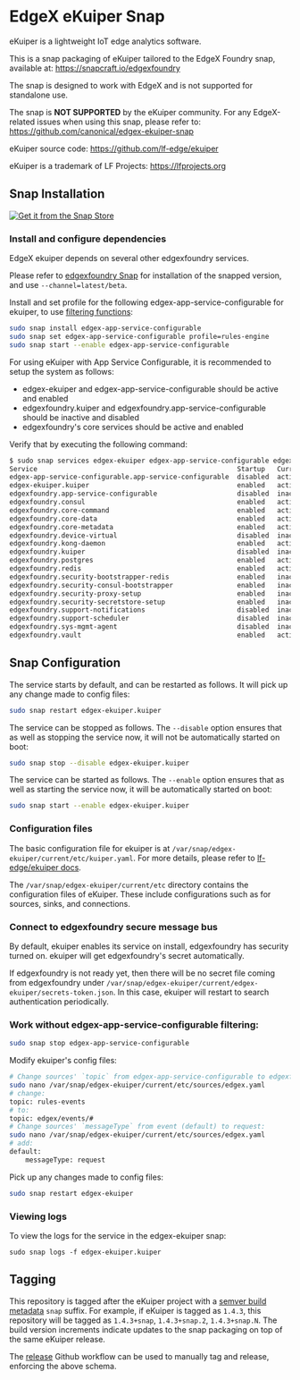 # EdgeX eKuiper Snap

eKuiper is a lightweight IoT edge analytics software.

This is a snap packaging of eKuiper tailored to the EdgeX Foundry snap,
available at: https://snapcraft.io/edgexfoundry

The snap is designed to work with EdgeX and is not supported 
for standalone use.

The snap is **NOT SUPPORTED** by the eKuiper community.
For any EdgeX-related issues when using this snap, please refer to:
https://github.com/canonical/edgex-ekuiper-snap

eKuiper source code: https://github.com/lf-edge/ekuiper

eKuiper is a trademark of LF Projects: https://lfprojects.org

## Snap Installation
[![Get it from the Snap Store](https://snapcraft.io/static/images/badges/en/snap-store-white.svg)](https://snapcraft.io/edgex-ekuiper)

### Install and configure dependencies
EdgeX ekuiper depends on several other edgexfoundry services.

Please refer to [edgexfoundry Snap](https://github.com/edgexfoundry/edgex-go/blob/main/snap/README.md) for installation of the snapped version, 
and use `--channel=latest/beta`.

Install and set profile for the following edgex-app-service-configurable for ekuiper, to use [filtering functions](https://docs.edgexfoundry.org/2.2/microservices/application/AppServiceConfigurable):
```bash
sudo snap install edgex-app-service-configurable
sudo snap set edgex-app-service-configurable profile=rules-engine
sudo snap start --enable edgex-app-service-configurable
```
For using eKuiper with App Service Configurable, it is recommended to setup the system as follows:
- edgex-ekuiper and edgex-app-service-configurable should be active and enabled
- edgexfoundry.kuiper and edgexfoundry.app-service-configurable should be inactive and disabled
- edgexfoundry's core services should be active and enabled

Verify that by executing the following command:
```bash
$ sudo snap services edgex-ekuiper edgex-app-service-configurable edgexfoundry
Service                                                  Startup   Current   Notes
edgex-app-service-configurable.app-service-configurable  disabled  active    -
edgex-ekuiper.kuiper                                     enabled   active    -
edgexfoundry.app-service-configurable                    disabled  inactive  -
edgexfoundry.consul                                      enabled   active    -
edgexfoundry.core-command                                enabled   active    -
edgexfoundry.core-data                                   enabled   active    -
edgexfoundry.core-metadata                               enabled   active    -
edgexfoundry.device-virtual                              disabled  inactive  -
edgexfoundry.kong-daemon                                 enabled   active    -
edgexfoundry.kuiper                                      disabled  inactive  -
edgexfoundry.postgres                                    enabled   active    -
edgexfoundry.redis                                       enabled   active    -
edgexfoundry.security-bootstrapper-redis                 enabled   inactive  -
edgexfoundry.security-consul-bootstrapper                enabled   inactive  -
edgexfoundry.security-proxy-setup                        enabled   inactive  -
edgexfoundry.security-secretstore-setup                  enabled   inactive  -
edgexfoundry.support-notifications                       disabled  inactive  -
edgexfoundry.support-scheduler                           disabled  inactive  -
edgexfoundry.sys-mgmt-agent                              disabled  inactive  -
edgexfoundry.vault                                       enabled   active    -
```
## Snap Configuration
The service starts by default, and can be restarted as follows. 
It will pick up any change made to config files:
```bash
sudo snap restart edgex-ekuiper.kuiper
```
The service can be stopped as follows. The `--disable` option
ensures that as well as stopping the service now, 
it will not be automatically started on boot:
```bash
sudo snap stop --disable edgex-ekuiper.kuiper
```
The service can be started as follows. 
The `--enable` option ensures that as well as starting the service now, 
it will be automatically started on boot:
```bash
sudo snap start --enable edgex-ekuiper.kuiper
```
### Configuration files
The basic configuration file for ekuiper is at `/var/snap/edgex-ekuiper/current/etc/kuiper.yaml`. 
For more details, please refer to [lf-edge/ekuiper docs](https://github.com/lf-edge/ekuiper/blob/master/docs/en_US/operation/config/configuration_file.md).

The `/var/snap/edgex-ekuiper/current/etc` directory contains the configuration files of eKuiper. 
These include configurations such as for sources, sinks, and connections.
### Connect to edgexfoundry secure message bus
By default, ekuiper enables its service on install, edgexfoundry has security turned on. 
ekuiper will get edgexfoundry's secret automatically.

If edgexfoundry is not ready yet, 
then there will be no secret file coming from edgexfoundry under `/var/snap/edgex-ekuiper/current/edgex-ekuiper/secrets-token.json`.
In this case,  ekuiper will restart to search authentication periodically. 

### Work without edgex-app-service-configurable filtering:
```bash
sudo snap stop edgex-app-service-configurable
```
Modify ekuiper's config files:
```bash
# Change sources' `topic` from edgex-app-service-configurable to edgexfoundry message bus:
sudo nano /var/snap/edgex-ekuiper/current/etc/sources/edgex.yaml
# change: 
topic: rules-events
# to:
topic: edgex/events/#
# Change sources' `messageType` from event (default) to request:
sudo nano /var/snap/edgex-ekuiper/current/etc/sources/edgex.yaml
# add:
default:
	messageType: request
```
Pick up any changes made to config files:
```bash
sudo snap restart edgex-ekuiper
```
### Viewing logs
To view the logs for the service in the edgex-ekuiper snap:
```
sudo snap logs -f edgex-ekuiper.kuiper
```
## Tagging
This repository is tagged after the eKuiper project with a [semver build metadata](https://semver.org/#spec-item-10) `snap` suffix.
For example, if eKuiper is tagged as `1.4.3`, this repository will be tagged as `1.4.3+snap`, `1.4.3+snap.2`, `1.4.3+snap.N`. The build version increments indicate updates to the snap packaging on top of the same eKuiper release.

The [release](https://github.com/canonical/edgex-ekuiper-snap/actions/workflows/release.yml) Github workflow can be used to manually tag and release, enforcing the above schema.
